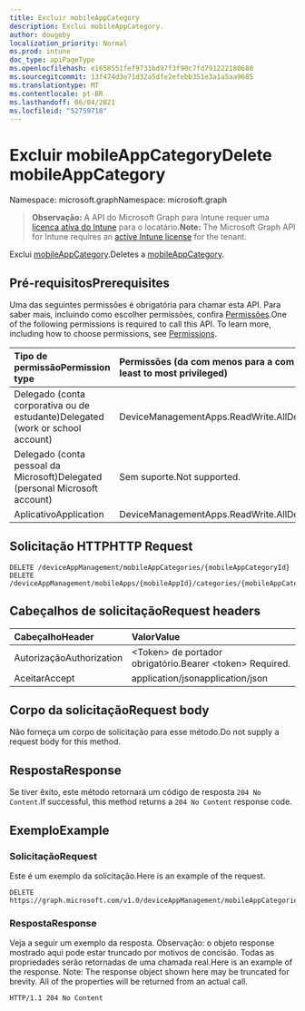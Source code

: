 ```yaml
---
title: Excluir mobileAppCategory
description: Exclui mobileAppCategory.
author: dougeby
localization_priority: Normal
ms.prod: intune
doc_type: apiPageType
ms.openlocfilehash: e1658551fef9731bd97f3f90c7fd791222180680
ms.sourcegitcommit: 13f474d3e71d32a5dfe2efebb351e3a1a5aa9685
ms.translationtype: MT
ms.contentlocale: pt-BR
ms.lasthandoff: 06/04/2021
ms.locfileid: "52759718"
---
```

# <a name="delete-mobileappcategory"></a><span data-ttu-id="baebf-103">Excluir mobileAppCategory</span><span class="sxs-lookup"><span data-stu-id="baebf-103">Delete mobileAppCategory</span></span>

<span data-ttu-id="baebf-104">Namespace: microsoft.graph</span><span class="sxs-lookup"><span data-stu-id="baebf-104">Namespace: microsoft.graph</span></span>

> <span data-ttu-id="baebf-105">**Observação:** A API do Microsoft Graph para Intune requer uma [licença ativa do Intune](https://go.microsoft.com/fwlink/?linkid=839381) para o locatário.</span><span class="sxs-lookup"><span data-stu-id="baebf-105">**Note:** The Microsoft Graph API for Intune requires an [active Intune license](https://go.microsoft.com/fwlink/?linkid=839381) for the tenant.</span></span>

<span data-ttu-id="baebf-106">Exclui [mobileAppCategory](../resources/intune-apps-mobileappcategory.md).</span><span class="sxs-lookup"><span data-stu-id="baebf-106">Deletes a [mobileAppCategory](../resources/intune-apps-mobileappcategory.md).</span></span>

## <a name="prerequisites"></a><span data-ttu-id="baebf-107">Pré-requisitos</span><span class="sxs-lookup"><span data-stu-id="baebf-107">Prerequisites</span></span>
<span data-ttu-id="baebf-p101">Uma das seguintes permissões é obrigatória para chamar esta API. Para saber mais, incluindo como escolher permissões, confira [Permissões](/graph/permissions-reference).</span><span class="sxs-lookup"><span data-stu-id="baebf-p101">One of the following permissions is required to call this API. To learn more, including how to choose permissions, see [Permissions](/graph/permissions-reference).</span></span>

|<span data-ttu-id="baebf-110">Tipo de permissão</span><span class="sxs-lookup"><span data-stu-id="baebf-110">Permission type</span></span>|<span data-ttu-id="baebf-111">Permissões (da com menos para a com mais privilégios)</span><span class="sxs-lookup"><span data-stu-id="baebf-111">Permissions (from least to most privileged)</span></span>|
|:---|:---|
|<span data-ttu-id="baebf-112">Delegado (conta corporativa ou de estudante)</span><span class="sxs-lookup"><span data-stu-id="baebf-112">Delegated (work or school account)</span></span>|<span data-ttu-id="baebf-113">DeviceManagementApps.ReadWrite.All</span><span class="sxs-lookup"><span data-stu-id="baebf-113">DeviceManagementApps.ReadWrite.All</span></span>|
|<span data-ttu-id="baebf-114">Delegado (conta pessoal da Microsoft)</span><span class="sxs-lookup"><span data-stu-id="baebf-114">Delegated (personal Microsoft account)</span></span>|<span data-ttu-id="baebf-115">Sem suporte.</span><span class="sxs-lookup"><span data-stu-id="baebf-115">Not supported.</span></span>|
|<span data-ttu-id="baebf-116">Aplicativo</span><span class="sxs-lookup"><span data-stu-id="baebf-116">Application</span></span>|<span data-ttu-id="baebf-117">DeviceManagementApps.ReadWrite.All</span><span class="sxs-lookup"><span data-stu-id="baebf-117">DeviceManagementApps.ReadWrite.All</span></span>|

## <a name="http-request"></a><span data-ttu-id="baebf-118">Solicitação HTTP</span><span class="sxs-lookup"><span data-stu-id="baebf-118">HTTP Request</span></span>
<!-- {
  "blockType": "ignored"
}
-->
``` http
DELETE /deviceAppManagement/mobileAppCategories/{mobileAppCategoryId}
DELETE /deviceAppManagement/mobileApps/{mobileAppId}/categories/{mobileAppCategoryId}
```

## <a name="request-headers"></a><span data-ttu-id="baebf-119">Cabeçalhos de solicitação</span><span class="sxs-lookup"><span data-stu-id="baebf-119">Request headers</span></span>
|<span data-ttu-id="baebf-120">Cabeçalho</span><span class="sxs-lookup"><span data-stu-id="baebf-120">Header</span></span>|<span data-ttu-id="baebf-121">Valor</span><span class="sxs-lookup"><span data-stu-id="baebf-121">Value</span></span>|
|:---|:---|
|<span data-ttu-id="baebf-122">Autorização</span><span class="sxs-lookup"><span data-stu-id="baebf-122">Authorization</span></span>|<span data-ttu-id="baebf-123">&lt;Token&gt; de portador obrigatório.</span><span class="sxs-lookup"><span data-stu-id="baebf-123">Bearer &lt;token&gt; Required.</span></span>|
|<span data-ttu-id="baebf-124">Aceitar</span><span class="sxs-lookup"><span data-stu-id="baebf-124">Accept</span></span>|<span data-ttu-id="baebf-125">application/json</span><span class="sxs-lookup"><span data-stu-id="baebf-125">application/json</span></span>|

## <a name="request-body"></a><span data-ttu-id="baebf-126">Corpo da solicitação</span><span class="sxs-lookup"><span data-stu-id="baebf-126">Request body</span></span>
<span data-ttu-id="baebf-127">Não forneça um corpo de solicitação para esse método.</span><span class="sxs-lookup"><span data-stu-id="baebf-127">Do not supply a request body for this method.</span></span>

## <a name="response"></a><span data-ttu-id="baebf-128">Resposta</span><span class="sxs-lookup"><span data-stu-id="baebf-128">Response</span></span>
<span data-ttu-id="baebf-129">Se tiver êxito, este método retornará um código de resposta `204 No Content`.</span><span class="sxs-lookup"><span data-stu-id="baebf-129">If successful, this method returns a `204 No Content` response code.</span></span>

## <a name="example"></a><span data-ttu-id="baebf-130">Exemplo</span><span class="sxs-lookup"><span data-stu-id="baebf-130">Example</span></span>

### <a name="request"></a><span data-ttu-id="baebf-131">Solicitação</span><span class="sxs-lookup"><span data-stu-id="baebf-131">Request</span></span>
<span data-ttu-id="baebf-132">Este é um exemplo da solicitação.</span><span class="sxs-lookup"><span data-stu-id="baebf-132">Here is an example of the request.</span></span>
``` http
DELETE https://graph.microsoft.com/v1.0/deviceAppManagement/mobileAppCategories/{mobileAppCategoryId}
```

### <a name="response"></a><span data-ttu-id="baebf-133">Resposta</span><span class="sxs-lookup"><span data-stu-id="baebf-133">Response</span></span>
<span data-ttu-id="baebf-p102">Veja a seguir um exemplo da resposta. Observação: o objeto response mostrado aqui pode estar truncado por motivos de concisão. Todas as propriedades serão retornadas de uma chamada real.</span><span class="sxs-lookup"><span data-stu-id="baebf-p102">Here is an example of the response. Note: The response object shown here may be truncated for brevity. All of the properties will be returned from an actual call.</span></span>
``` http
HTTP/1.1 204 No Content
```




